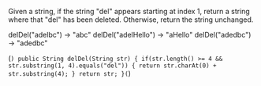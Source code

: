 
Given a string, if the string "del" appears starting at index 1, 
return a string where that "del" has been deleted. 
Otherwise, return the string unchanged.

delDel("adelbc") → "abc"
delDel("adelHello") → "aHello"
delDel("adedbc") → "adedbc"

(```) public String delDel(String str) {
if(str.length() >= 4 && str.substring(1, 4).equals("del")) {
return str.charAt(0) + str.substring(4);
}
return str;
}(```)
